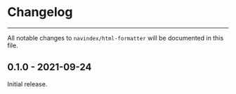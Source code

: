 # Changelog

***

All notable changes to `navindex/html-formatter` will be documented in this file.

## 0.1.0 - 2021-09-24

Initial release.
